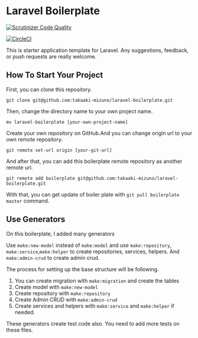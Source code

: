 # Laravel Boilerplate

[![Scrutinizer Code Quality](https://scrutinizer-ci.com/g/takaaki-mizuno/laravel-boilerplate/badges/quality-score.png?b=master)](https://scrutinizer-ci.com/g/takaaki-mizuno/laravel-boilerplate/?branch=master)

[![CircleCI](https://circleci.com/gh/takaaki-mizuno/laravel-boilerplate.svg?style=svg)](https://circleci.com/gh/takaaki-mizuno/laravel-boilerplate)

This is starter application template for Laravel.
Any suggestions, feedback, or push requests are really welcome.

## How To Start Your Project

First, you can clone this repository.

`git clone git@github.com:takaaki-mizuno/laravel-boilerplate.git`

Then, change the directory name to your own project name.

`mv laravel-boilerplate [your-own-project-name]`

Create your own repository on GitHub.And you can change origin url to your own remote repository.

`git remote set-url origin [your-git-url]`

And after that, you can add this boilerplate remote repository as another remote url.

`git remote add boilerplate git@github.com:takaaki-mizuno/laravel-boilerplate.git`

With that, you can get update of boiler plate with `git pull boilerplate master` command.

## Use Generators

On this boilerplate, I added many generators

Use `make:new-model` instead of `make:model` and use `make:repository`, `make:service`,`make:helper` to create repositories, services, helpers.
And `make:admin-crud` to create admin crud.

The process for setting up the base structure will be following.

1. You can create migration with `make:migration` and create the tables
2. Create model with `make:new-model`
3. Create repository with `make:repository`
4. Create Admin CRUD with `make:admin-crud`
5. Create services and helpers with `make:service` and `make:helper` if needed.

These generators create test code also. You need to add more tests on these files.

